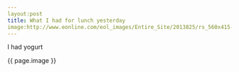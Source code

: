 ```yaml
---
layout:post
title: What I had for lunch yesterday
image:http://www.eonline.com/eol_images/Entire_Site/2013825/rs_560x415-130925143046-1024.Sandwich.jl.092513_copy.jpg
---
```


I had yogurt

{{ page.image }}
